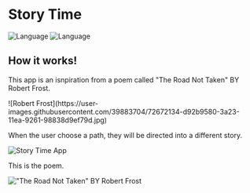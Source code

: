 # Story Time

![Language](https://img.shields.io/badge/Swift-5.0-orange.svg)
![Language](https://img.shields.io/badge/iOS-13.0-orange.svg)


## How it works!
<p>This app is an isnpiration from a poem called "The Road Not Taken" BY Robert Frost.</p>
![Robert Frost](https://user-images.githubusercontent.com/39883704/72672134-d92b9580-3a23-11ea-9261-98838d9ef79d.jpg)

<p>When the user choose a path, they will be directed into a different story.</p>

![Story Time App](https://user-images.githubusercontent.com/39883704/72671791-b0080680-3a1d-11ea-920c-663dbf3663bf.gif)

<p>This is the poem.</p>

!["The Road Not Taken" BY Robert Frost](https://user-images.githubusercontent.com/39883704/72671769-5dc6e580-3a1d-11ea-8406-c1b6679d924e.jpg)


